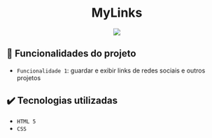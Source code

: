 <h1 align="center"> MyLinks </h1>
<p align="center">
<img src="http://img.shields.io/static/v1?label=STATUS&message=EM%20DESENVOLVIMENTO&color=GREEN&style=for-the-badge"/>
</p>

## 🔨 Funcionalidades do projeto

- `Funcionalidade 1`: guardar e exibir links de redes sociais e outros projetos

## ✔️ Tecnologias utilizadas

- ``HTML 5``
- ``CSS``
